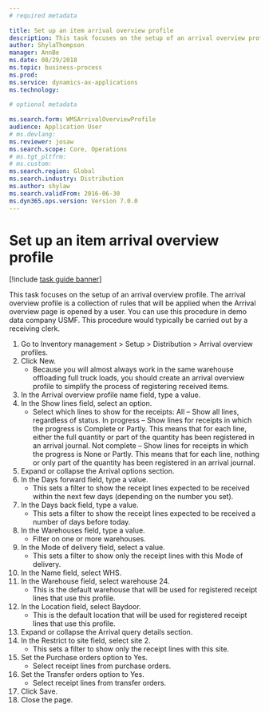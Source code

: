 ```yaml
--- 
# required metadata 
 
title: Set up an item arrival overview profile
description: This task focuses on the setup of an arrival overview profile. 
author: ShylaThompson
manager: AnnBe 
ms.date: 08/29/2018
ms.topic: business-process 
ms.prod:  
ms.service: dynamics-ax-applications 
ms.technology:  
 
# optional metadata 
 
ms.search.form: WMSArrivalOverviewProfile   
audience: Application User 
# ms.devlang:  
ms.reviewer: josaw
ms.search.scope: Core, Operations 
# ms.tgt_pltfrm:  
# ms.custom:  
ms.search.region: Global
ms.search.industry: Distribution
ms.author: shylaw
ms.search.validFrom: 2016-06-30 
ms.dyn365.ops.version: Version 7.0.0 
---
```

# Set up an item arrival overview profile

[!include [task guide banner](../../includes/task-guide-banner.md)]

This task focuses on the setup of an arrival overview profile. The arrival overview profile is a collection of rules that will be applied when the Arrival overview page is opened by a user. You can use this procedure in demo data company USMF. This procedure would typically be carried out by a receiving clerk.





1. Go to Inventory management > Setup > Distribution > Arrival overview profiles.
2. Click New.
    * Because you will almost always work in the same warehouse offloading full truck loads, you should create an arrival overview profile to simplify the process of registering received items.  
3. In the Arrival overview profile name field, type a value.
4. In the Show lines field, select an option.
    * Select which lines to show for the receipts:   All – Show all lines, regardless of status.   In progress – Show lines for receipts in which the progress is Complete or Partly. This means that for each line, either the full quantity or part of the quantity has been registered in an arrival journal.   Not complete – Show lines for receipts in which the progress is None or Partly. This means that for each line, nothing or only part of the quantity has been registered in an arrival journal.  
5. Expand or collapse the Arrival options section.
6. In the Days forward field, type a value.
    * This sets a filter to show the receipt lines expected to be received within the next few days (depending on the number you set).  
7. In the Days back field, type a value.
    * This sets a filter to show the receipt lines expected to be received a number of days before today.  
8. In the Warehouses field, type a value.
    * Filter on one or more warehouses.  
9. In the Mode of delivery field, select a value.
    * This sets a filter to show only the receipt lines with this Mode of delivery.  
10. In the Name field, select WHS.
11. In the Warehouse field, select warehouse 24.
    * This is the default warehouse that will be used for registered receipt lines that use this profile.  
12. In the Location field, select Baydoor.
    * This is the default location that will be used for registered receipt lines that use this profile.  
13. Expand or collapse the Arrival query details section.
14. In the Restrict to site field, select site 2.
    * This sets a filter to show only the receipt lines with this site.  
15. Set the Purchase orders option to Yes.
    * Select receipt lines from purchase orders.  
16. Set the Transfer orders option to Yes.
    * Select receipt lines from transfer orders.  
17. Click Save.
18. Close the page.

